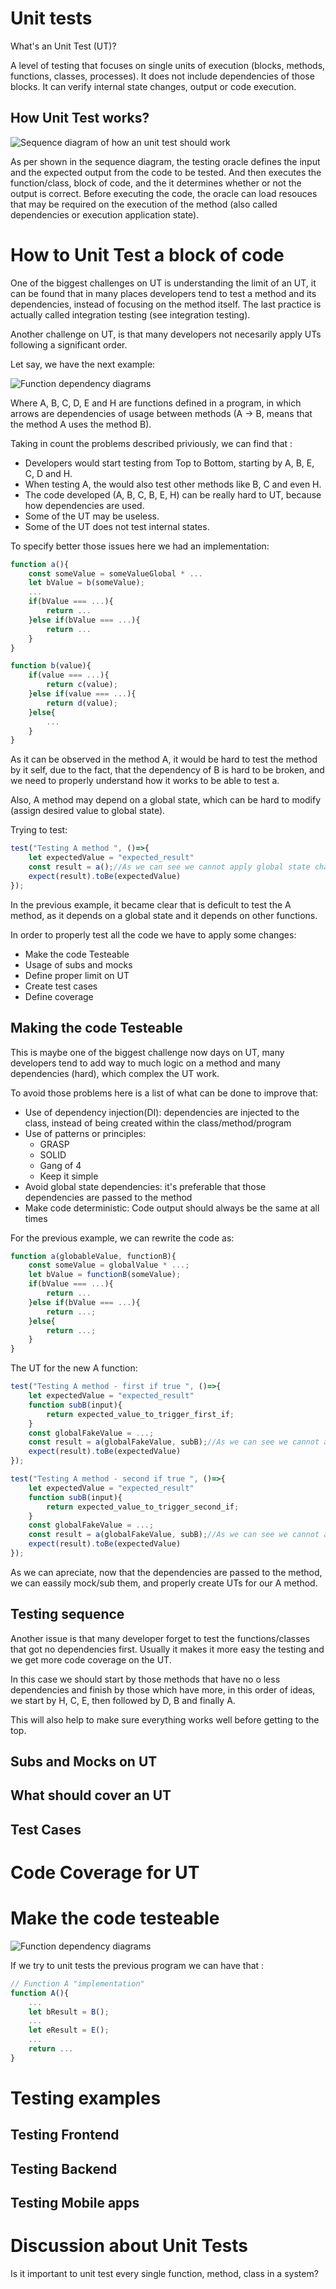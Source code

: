 # Unit tests

What's an Unit Test (UT)?

A level of testing that focuses on single units of execution (blocks, methods, functions, classes, processes). It does not include dependencies of those blocks. It can verify internal state changes, output or code execution.

## How Unit Test works?

![Sequence diagram of how an unit test should work](/1.unit-testing/diagrams_images/unit_test_sequence_diagram.png)

As per shown in the sequence diagram, the testing oracle defines the input and the expected output from the code to be tested. And then executes the function/class, block of code, and the it determines whether or not the output is correct. Before executing the code, the oracle can load resouces that may be required on the execution of the method (also called dependencies or execution application state).

# How to Unit Test a block of code

One of the biggest challenges on UT is understanding the limit of an UT, it can be found that in many places developers tend to test a method and its dependencies, instead of focusing on the method itself. The last practice is actually called integration testing (see integration testing).

Another challenge on UT, is that many developers not necesarily apply UTs following a significant order.

Let say, we have the next example:

![Function dependency diagrams](/1.unit-testing/diagrams_images/unit_test_dependencies.png)

Where A, B, C, D, E and H are functions defined in a program, in which arrows are dependencies of usage between methods (A -> B, means that the method A uses the method B).

Taking in count the problems described priviously, we can find that :

- Developers would start testing from Top to Bottom, starting by A, B, E, C, D and H.
- When testing A, the would also test other methods like B, C and even H.
- The code developed (A, B, C, B, E, H) can be really hard to UT, because how dependencies are used.
- Some of the UT may be useless.
- Some of the UT does not test internal states.

To specify better those issues here we had an implementation:

```js
function a(){
    const someValue = someValueGlobal * ...
    let bValue = b(someValue);
    ...
    if(bValue === ...){
        return ...
    }else if(bValue === ...){
        return ...
    }
}

function b(value){
    if(value === ...){
        return c(value);
    }else if(value === ...){
        return d(value);
    }else{
        ...
    }
}
```

As it can be observed in the method A, it would be hard to test the method by it self, due to the fact, that the dependency of B is hard to be broken, and we need to properly understand how it works to be able to test a.

Also, A method may depend on a global state, which can be hard to modify (assign desired value to global state).

Trying to test:

```js
test("Testing A method ", ()=>{
    let expectedValue = "expected_result"
    const result = a();//As we can see we cannot apply global state changes
    expect(result).toBe(expectedValue)
});
```

In the previous example, it became clear that is deficult to test the A method, as it depends on a global state and it depends on other functions.

In order to properly test all the code we have to apply some changes:
- Make the code Testeable
- Usage of subs and mocks
- Define proper limit on UT
- Create test cases
- Define coverage

## Making the code Testeable

This is maybe one of the biggest challenge now days on UT, many developers tend to add way to much logic on a method and many dependencies (hard), which complex the UT work.

To avoid those problems here is a list of what can be done to improve that:
- Use of dependency injection(DI): dependencies are injected to the class, instead of being created within the class/method/program
- Use of patterns or principles:
  - GRASP
  - SOLID
  - Gang of 4
  - Keep it simple
- Avoid global state dependencies: it's preferable that those dependencies are passed to the method
- Make code deterministic: Code output should always be the same at all times

For the previous example, we can rewrite the code as:
```js
function a(globableValue, functionB){
    const someValue = globalValue * ...;
    let bValue = functionB(someValue);
    if(bValue === ...){
        return ...
    }else if(bValue === ...){
        return ...;
    }else{
        return ...;
    }
}
```

The UT for the new A function:

```js
test("Testing A method - first if true ", ()=>{
    let expectedValue = "expected_result"
    function subB(input){
        return expected_value_to_trigger_first_if;
    }
    const globalFakeValue = ...;
    const result = a(globalFakeValue, subB);//As we can see we cannot apply global state changes
    expect(result).toBe(expectedValue)
});

test("Testing A method - second if true ", ()=>{
    let expectedValue = "expected_result"
    function subB(input){
        return expected_value_to_trigger_second_if;
    }
    const globalFakeValue = ...;
    const result = a(globalFakeValue, subB);//As we can see we cannot apply global state changes
    expect(result).toBe(expectedValue)
});
```

As we can apreciate, now that the dependencies are passed to the method, we can eassily mock/sub them, and properly create UTs for our A method.

## Testing sequence

Another issue is that many developer forget to test the functions/classes that got no dependencies first. Usually it makes it more easy the testing and we get more code coverage on the UT.

In this case we should start by those methods that have no o less dependencies and finish by those which have more, in this order of ideas, we start by H, C, E, then followed by D, B and finally A.

This will also help to make sure everything works well before getting to the top.

## Subs and Mocks on UT



## What should cover an UT

## Test Cases

# Code Coverage for UT

# Make the code testeable

![Function dependency diagrams](/1.unit-testing/diagrams_images/unit_test_dependencies.png)

If we try to unit tests the previous program we can have that :

``` javascript
// Function A "implementation"
function A(){
    ...
    let bResult = B();
    ...
    let eResult = E();
    ...
    return ...
}
```

# Testing examples
## Testing Frontend
## Testing Backend 
## Testing Mobile apps

# Discussion about Unit Tests

Is it important to unit test every single function, method, class in a system?
